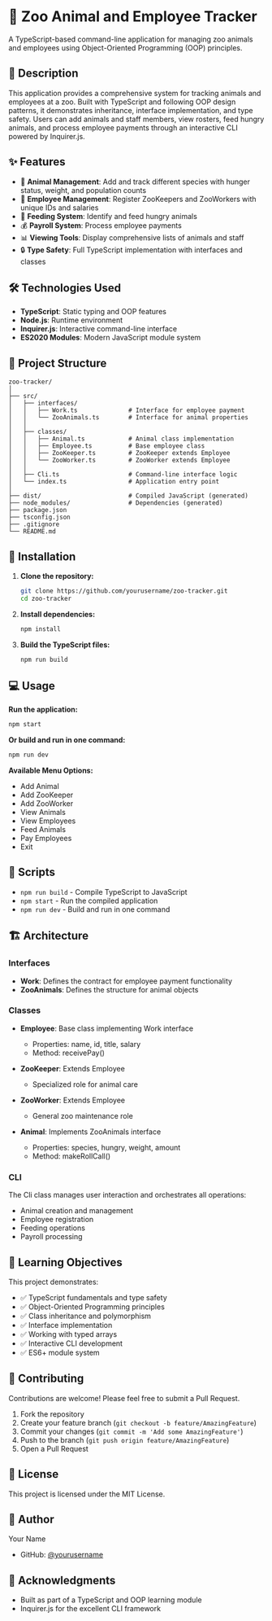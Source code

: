 # 🦁 Zoo Animal and Employee Tracker

A TypeScript-based command-line application for managing zoo animals and employees using Object-Oriented Programming (OOP) principles.

## 📖 Description

This application provides a comprehensive system for tracking animals and employees at a zoo. Built with TypeScript and following OOP design patterns, it demonstrates inheritance, interface implementation, and type safety. Users can add animals and staff members, view rosters, feed hungry animals, and process employee payments through an interactive CLI powered by Inquirer.js.

## ✨ Features

- 🐾 **Animal Management**: Add and track different species with hunger status, weight, and population counts
- 👥 **Employee Management**: Register ZooKeepers and ZooWorkers with unique IDs and salaries
- 🍖 **Feeding System**: Identify and feed hungry animals
- 💰 **Payroll System**: Process employee payments
- 📊 **Viewing Tools**: Display comprehensive lists of animals and staff
- 🔒 **Type Safety**: Full TypeScript implementation with interfaces and classes

## 🛠️ Technologies Used

- **TypeScript**: Static typing and OOP features
- **Node.js**: Runtime environment
- **Inquirer.js**: Interactive command-line interface
- **ES2020 Modules**: Modern JavaScript module system

## 📁 Project Structure

```
zoo-tracker/
│
├── src/
│   ├── interfaces/
│   │   ├── Work.ts              # Interface for employee payment
│   │   └── ZooAnimals.ts        # Interface for animal properties
│   │
│   ├── classes/
│   │   ├── Animal.ts            # Animal class implementation
│   │   ├── Employee.ts          # Base employee class
│   │   ├── ZooKeeper.ts         # ZooKeeper extends Employee
│   │   └── ZooWorker.ts         # ZooWorker extends Employee
│   │
│   ├── Cli.ts                   # Command-line interface logic
│   └── index.ts                 # Application entry point
│
├── dist/                        # Compiled JavaScript (generated)
├── node_modules/                # Dependencies (generated)
├── package.json
├── tsconfig.json
├── .gitignore
└── README.md
```

## 🚀 Installation

1. **Clone the repository:**
   ```bash
   git clone https://github.com/yourusername/zoo-tracker.git
   cd zoo-tracker
   ```

2. **Install dependencies:**
   ```bash
   npm install
   ```

3. **Build the TypeScript files:**
   ```bash
   npm run build
   ```

## 💻 Usage

**Run the application:**
```bash
npm start
```

**Or build and run in one command:**
```bash
npm run dev
```

**Available Menu Options:**
- Add Animal
- Add ZooKeeper
- Add ZooWorker
- View Animals
- View Employees
- Feed Animals
- Pay Employees
- Exit

## 📝 Scripts

- `npm run build` - Compile TypeScript to JavaScript
- `npm start` - Run the compiled application
- `npm run dev` - Build and run in one command

## 🏗️ Architecture

### Interfaces
- **Work**: Defines the contract for employee payment functionality
- **ZooAnimals**: Defines the structure for animal objects

### Classes
- **Employee**: Base class implementing Work interface
    - Properties: name, id, title, salary
    - Method: receivePay()

- **ZooKeeper**: Extends Employee
    - Specialized role for animal care

- **ZooWorker**: Extends Employee
    - General zoo maintenance role

- **Animal**: Implements ZooAnimals interface
    - Properties: species, hungry, weight, amount
    - Method: makeRollCall()

### CLI
The Cli class manages user interaction and orchestrates all operations:
- Animal creation and management
- Employee registration
- Feeding operations
- Payroll processing

## 🎯 Learning Objectives

This project demonstrates:
- ✅ TypeScript fundamentals and type safety
- ✅ Object-Oriented Programming principles
- ✅ Class inheritance and polymorphism
- ✅ Interface implementation
- ✅ Working with typed arrays
- ✅ Interactive CLI development
- ✅ ES6+ module system

## 🤝 Contributing

Contributions are welcome! Please feel free to submit a Pull Request.

1. Fork the repository
2. Create your feature branch (`git checkout -b feature/AmazingFeature`)
3. Commit your changes (`git commit -m 'Add some AmazingFeature'`)
4. Push to the branch (`git push origin feature/AmazingFeature`)
5. Open a Pull Request

## 📄 License

This project is licensed under the MIT License.

## 👤 Author

Your Name
- GitHub: [@yourusername](https://github.com/yourusername)

## 🙏 Acknowledgments

- Built as part of a TypeScript and OOP learning module
- Inquirer.js for the excellent CLI framework